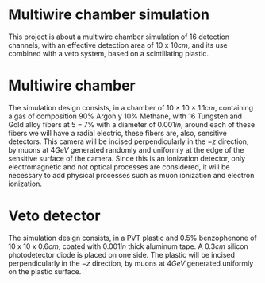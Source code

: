 # Multiwire chamber simulation
This project is about a multiwire chamber simulation of 16 detection channels, with an effective detection area of $10$ x $10cm$, and its use combined with a veto system, based on a scintillating plastic.

# Multiwire chamber
The simulation design consists, in a chamber of $10$ × $10$ × $1.1cm$, containing a gas of composition $90\%$ Argon y $10\%$ Methane, with 16 Tungsten and Gold alloy fibers at $5-7\%$ with a diameter of $0.001in$, around each of these fibers we will have a radial electric, these fibers are, also, sensitive detectors. This camera will be incised perpendicularly in the $-z$ direction, by muons at $4GeV$ generated randomly and uniformly at the edge of the sensitive surface of the camera. Since this is an ionization detector, only electromagnetic and not optical processes are considered, it will be necessary to add physical processes such as muon ionization and electron ionization.

# Veto detector
The simulation design consists, in a PVT plastic and $0.5\%$ benzophenone of $10$ x $10$ x $0.6cm$, coated with $0.001in$ thick aluminum tape. A $0.3cm$ silicon photodetector diode is placed on one side. The plastic will be incised perpendicularly in the $-z$ direction, by muons at $4GeV$ generated uniformly on the plastic surface. 
